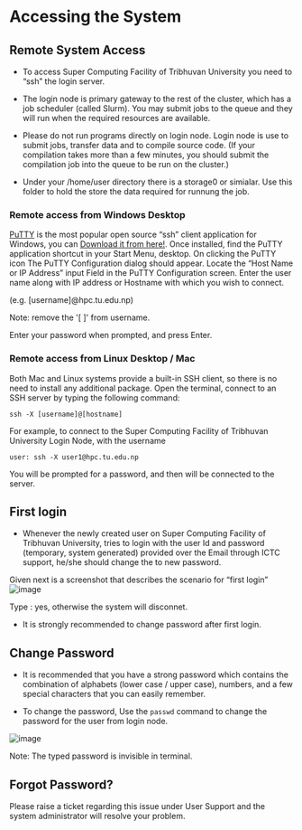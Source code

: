 # Accessing the System
## Remote System Access

- To access Super Computing Facility of Tribhuvan University you need to “ssh” the login server.

- The login node is primary gateway to the rest of the cluster, which has a job scheduler (called Slurm). You may submit jobs to the queue and they will run when the required resources are available.

- Please do not run programs directly on login node. Login node is use to submit jobs, transfer data and to compile source code. (If your compilation takes more than a few minutes, you should submit the compilation job into the queue to be run on the cluster.)

- Under your /home/user directory there is a storage0 or simialar. Use this folder to hold the store the data required for runnung the job.

### Remote access from Windows Desktop
[PuTTY](http://www.putty.org/) is the most popular open source “ssh” client application for Windows, you can [Download it from here!](https://www.chiark.greenend.org.uk/~sgtatham/putty/). Once installed, find the PuTTY application shortcut in your Start Menu, desktop. On clicking the PuTTY icon The PuTTY Configuration dialog should appear. Locate the “Host Name or IP Address” input Field in the PuTTY Configuration screen. Enter the user name along with IP address or Hostname with which you wish to connect.

(e.g. [username]@hpc.tu.edu.np)

Note: remove the '[    ]' from username.

Enter your password when prompted, and press Enter.

### Remote access from Linux Desktop / Mac

Both Mac and Linux systems provide a built-in SSH client, so there is no need to install any additional package. Open the terminal, connect to an SSH server by typing the following command: 

```ssh -X [username]@[hostname]``` 

For example, to connect to the Super Computing Facility of Tribhuvan University Login Node, with the username

```user: ssh -X user1@hpc.tu.edu.np```

You will be prompted for a password, and then will be connected to the server.


## First login

- Whenever the newly created user on Super Computing Facility of Tribhuvan University, tries to login with the user Id and password (temporary, system generated) provided over the Email through ICTC support, he/she should change the to new password.

Given next is a screenshot that describes the scenario for “first login”
![image](/assets/img/fingerprint-login.png)

Type : yes, otherwise the system will disconnet.

- It is strongly recommended to change password after first login.

## Change Password
- It is recommended that you have a strong password which contains the combination of alphabets (lower case / upper case), numbers, and a few special characters that you can easily remember.

- To change the password, Use the ```passwd``` command to change the password for the user from login node.

![image](/assets/img/change-password.png)

Note: The typed password is invisible in terminal.

## Forgot Password?

Please raise a ticket regarding this issue under  User Support  and the system administrator will resolve your problem. 


